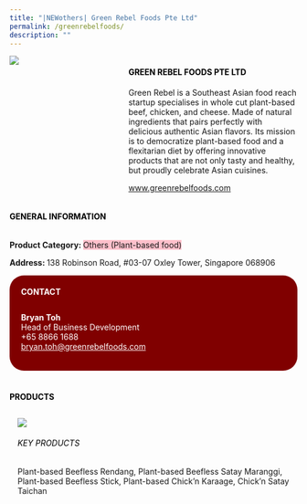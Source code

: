 ```yaml
---
title: "|NEWothers| Green Rebel Foods Pte Ltd"
permalink: /greenrebelfoods/
description: ""
---
```

<head>
	<div class="flex-paragraph">
		<!--hi there! this is a comment and will provide you with instructional guides-->
		<!--insert booth number here!-->
		<p style="text-transform: uppercase"></p></div>
			<div class="flex-container" style="display: flex; flex-wrap: wrap;">
				<!--insert DOWNLOAD link of company logo between the " marks!-->
			<div class="card sgds" style="flex: 1 1 40%; display: block;"><img src="https://drive.google.com/uc?export=download&id=1IICA7lUHkqH2O81tLHCA2Siev1lNQT42"></div>
	<div class="card-sgds" style="flex: 1 1 58%; display: block; margin-left: 3px">
		<h4 style="text-transform: uppercase; color: black;"><!--insert the exhibitor's name between the <b> tags here--><b>Green Rebel Foods Pte Ltd</b></h4><!--insert the exhibitor's description between the <p> tags here-->
		<p>Green Rebel is a Southeast Asian food reach startup specialises in
whole cut plant-based beef, chicken, and cheese. Made of natural
ingredients that pairs perfectly with delicious authentic Asian flavors.
Its mission is to democratize plant-based food and a flexitarian diet
by offering innovative products that are not only tasty and healthy,
but proudly celebrate Asian cuisines.</p>
		<!--insert the exhibitor's website link, making sure there is "https:// www." present please. make sure the entire https link goes in between the " marks-->
		<p><a href="www.greenrebelfoods.com" target="_blank"><!--insert the www website link here (no need for https)-->www.greenrebelfoods.com</a></p>
	</div>
</div>
</head>

<body>
	<h4 style="text-transform: uppercase; color: black;"><b>General Information</b></h4>
		<div class="flex-container" style="display: flex; flex-wrap: wrap;">
			<div class="card sgds" style="flex: 1 1 65%; display: block; align-self: stretch">
			<div class="flex-paragraph">
			<p><b>Product Category: </b><span style=" background-color: pink; border-radius: 10 px;"><!--insert the exhibitor's pdt cat between the <p> tags here-->Others (Plant-based food)</span></p> 
								<p><b></b><!--insert all the exhibitor's certifications between the </b> and </p> here--></p>
			<p><b></b><!--insert all the exhibitor's export markets between the </b> and </p> here--></p>
			<p style="margin-bottom: 10px;"><b> </b><!--insert all the exhibitor's potential business partners between the </b> and </p> here--></p>
				<p><b>Address: </b><!--insert all the exhibitor's address the </b> and </p> here-->138 Robinson Road, #03-07 Oxley Tower, Singapore 068906</p>
			</div>
		</div>
		<div class="card sgds" style="flex: 1 1 35%; padding: 10px; display: block; background-color: maroon; border-radius: 25px; align-self: center;">
		<h4 style="color: white; margin-top: 10px; margin-left: 10px;">CONTACT</h4>
		<div class="flex-paragraph">
			<!--replace with exhibitor's: -->
			<p style="padding: 10px; color: white;"><b><!-- POC name-->Bryan Toh</b><br><!-- designation-->Head of Business Development<br><!--contact number-->+65 8866 1688<br><!-- for linking purposes, insert their email after "mailto:"...--><a href="mailto:bryan.toh@greenrebelfoods.com" style="color: white;"><!--...and also include the display email before </a> here-->bryan.toh@greenrebelfoods.com</a></p>
		</div>
			</div>
		</div>
	<br>
		<h4 style="text-transform: uppercase; color: black;"><b>products</b></h4>
<div style="display: flex; flex-wrap: wrap;">
  <div class="card sgds" style="flex: 1 1 47%; margin: 10px; display: block;"><!--insert the exhibitor's DOWNLOAD image for product between the " marks here-->
	<div class="flex-image" style="display: block;"><img src="https://drive.google.com/uc?export=download&id=1DSAoTqfxcfhvVqdrkfc4oXiTaiY3yEq8"></div>
	<div class="flex-paragraph">
		<h6 style="text-transform: uppercase; color: black;"><!--insert product name before </h6> and product description after <p>-->Key Products</h6>
Plant-based Beefless Rendang, Plant-based Beefless Satay
Maranggi, Plant-based Beefless Stick, Plant-based Chick’n Karaage,
Chick’n Satay Taichan





</p></div>